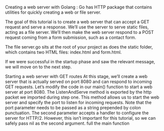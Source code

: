 Creating a web server with Golang :
Go has HTTP package that contains utilities for quickly creating a web or file server.

The goal of this tutorial is to create a web server that can accept a GET request and serve a response. 
We’ll use the server to serve static files, acting as a file server.
 We’ll then make the web server respond to a POST request coming from a form submission, such as a contact form.

 The file server.go sits at the root of your project
  as does the static folder, which contains two HTML files: index.html and form.html.

  If we were successful in the startup phase and saw the relevant message, we will move on to the next step.

  Starting a web server with GET routes
At this stage, we’ll create a web server that is actually served on port 8080 and can respond to incoming GET requests.
Let’s modify the code in our main() function to start a web server at port 8080. The ListenAndServe method is exported by the http packet we imported during step one. This method allows us to start the web server and specify the port to listen for incoming requests.
Note that the port parameter needs to be passed as a string prepended by colon punctuation. The second parameter accepts a handler to configure the server for HTTP/2. However, this isn’t important for this tutorial, so we can safely pass nil as the second argument.
full the main function